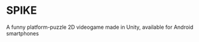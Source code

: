 # SPIKE
A funny platform-puzzle 2D videogame made in Unity, available for Android smartphones



                                   
